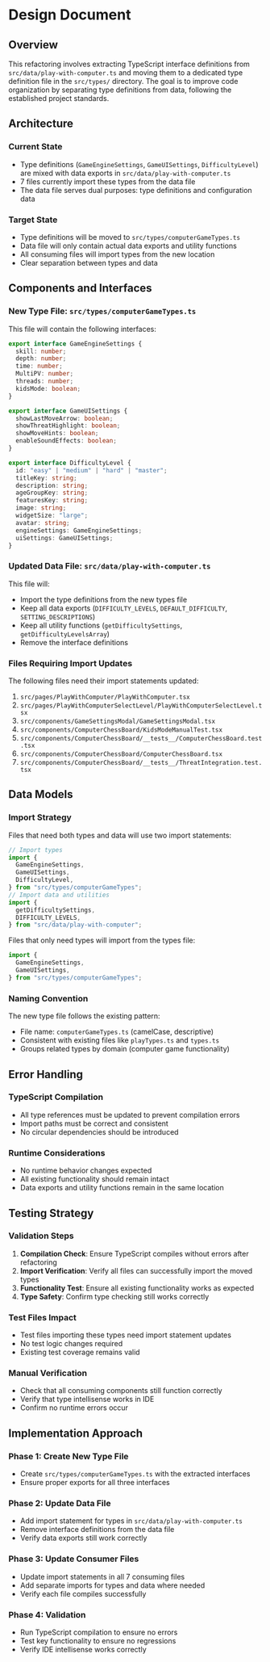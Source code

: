 # Design Document

## Overview

This refactoring involves extracting TypeScript interface definitions from `src/data/play-with-computer.ts` and moving them to a dedicated type definition file in the `src/types/` directory. The goal is to improve code organization by separating type definitions from data, following the established project standards.

## Architecture

### Current State

- Type definitions (`GameEngineSettings`, `GameUISettings`, `DifficultyLevel`) are mixed with data exports in `src/data/play-with-computer.ts`
- 7 files currently import these types from the data file
- The data file serves dual purposes: type definitions and configuration data

### Target State

- Type definitions will be moved to `src/types/computerGameTypes.ts`
- Data file will only contain actual data exports and utility functions
- All consuming files will import types from the new location
- Clear separation between types and data

## Components and Interfaces

### New Type File: `src/types/computerGameTypes.ts`

This file will contain the following interfaces:

```typescript
export interface GameEngineSettings {
  skill: number;
  depth: number;
  time: number;
  MultiPV: number;
  threads: number;
  kidsMode: boolean;
}

export interface GameUISettings {
  showLastMoveArrow: boolean;
  showThreatHighlight: boolean;
  showMoveHints: boolean;
  enableSoundEffects: boolean;
}

export interface DifficultyLevel {
  id: "easy" | "medium" | "hard" | "master";
  titleKey: string;
  description: string;
  ageGroupKey: string;
  featuresKey: string;
  image: string;
  widgetSize: "large";
  avatar: string;
  engineSettings: GameEngineSettings;
  uiSettings: GameUISettings;
}
```

### Updated Data File: `src/data/play-with-computer.ts`

This file will:

- Import the type definitions from the new types file
- Keep all data exports (`DIFFICULTY_LEVELS`, `DEFAULT_DIFFICULTY`, `SETTING_DESCRIPTIONS`)
- Keep all utility functions (`getDifficultySettings`, `getDifficultyLevelsArray`)
- Remove the interface definitions

### Files Requiring Import Updates

The following files need their import statements updated:

1. `src/pages/PlayWithComputer/PlayWithComputer.tsx`
2. `src/pages/PlayWithComputerSelectLevel/PlayWithComputerSelectLevel.tsx`
3. `src/components/GameSettingsModal/GameSettingsModal.tsx`
4. `src/components/ComputerChessBoard/KidsModeManualTest.tsx`
5. `src/components/ComputerChessBoard/__tests__/ComputerChessBoard.test.tsx`
6. `src/components/ComputerChessBoard/ComputerChessBoard.tsx`
7. `src/components/ComputerChessBoard/__tests__/ThreatIntegration.test.tsx`

## Data Models

### Import Strategy

Files that need both types and data will use two import statements:

```typescript
// Import types
import {
  GameEngineSettings,
  GameUISettings,
  DifficultyLevel,
} from "src/types/computerGameTypes";
// Import data and utilities
import {
  getDifficultySettings,
  DIFFICULTY_LEVELS,
} from "src/data/play-with-computer";
```

Files that only need types will import from the types file:

```typescript
import {
  GameEngineSettings,
  GameUISettings,
} from "src/types/computerGameTypes";
```

### Naming Convention

The new type file follows the existing pattern:

- File name: `computerGameTypes.ts` (camelCase, descriptive)
- Consistent with existing files like `playTypes.ts` and `types.ts`
- Groups related types by domain (computer game functionality)

## Error Handling

### TypeScript Compilation

- All type references must be updated to prevent compilation errors
- Import paths must be correct and consistent
- No circular dependencies should be introduced

### Runtime Considerations

- No runtime behavior changes expected
- All existing functionality should remain intact
- Data exports and utility functions remain in the same location

## Testing Strategy

### Validation Steps

1. **Compilation Check**: Ensure TypeScript compiles without errors after refactoring
2. **Import Verification**: Verify all files can successfully import the moved types
3. **Functionality Test**: Ensure all existing functionality works as expected
4. **Type Safety**: Confirm type checking still works correctly

### Test Files Impact

- Test files importing these types need import statement updates
- No test logic changes required
- Existing test coverage remains valid

### Manual Verification

- Check that all consuming components still function correctly
- Verify that type intellisense works in IDE
- Confirm no runtime errors occur

## Implementation Approach

### Phase 1: Create New Type File

- Create `src/types/computerGameTypes.ts` with the extracted interfaces
- Ensure proper exports for all three interfaces

### Phase 2: Update Data File

- Add import statement for types in `src/data/play-with-computer.ts`
- Remove interface definitions from the data file
- Verify data exports still work correctly

### Phase 3: Update Consumer Files

- Update import statements in all 7 consuming files
- Add separate imports for types and data where needed
- Verify each file compiles successfully

### Phase 4: Validation

- Run TypeScript compilation to ensure no errors
- Test key functionality to ensure no regressions
- Verify IDE intellisense works correctly

